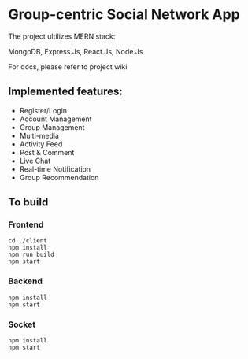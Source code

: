 # Group-centric Social Network App

The project ultilizes MERN stack:

MongoDB, Express.Js, React.Js, Node.Js

For docs, please refer to project wiki

## Implemented features:

- Register/Login
- Account Management
- Group Management
- Multi-media
- Activity Feed
- Post & Comment
- Live Chat
- Real-time Notification
- Group Recommendation

## To build

### Frontend

```shell
cd ./client
npm install
npm run build
npm start
```

### Backend

```shell
npm install
npm start
```

### Socket

```shell
npm install
npm start
```
